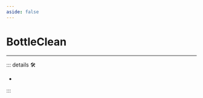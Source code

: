 ```yaml
---
aside: false
---
```

# BottleClean

---

<!-- =================================================== -->
<!-- =================================================== -->
<!-- =================================================== -->
<!-- =================================================== -->
<!-- =================================================== -->
::: details 🛠

-

:::
